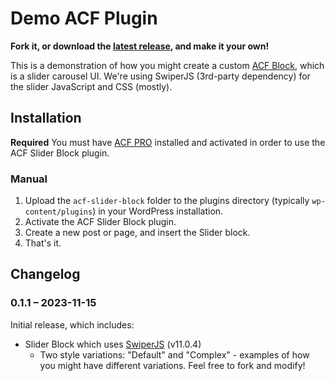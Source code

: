 # Demo ACF Plugin

__Fork it, or download the [latest release](https://github.com/colorful-tones/acf-slider-block/releases), and make it your own!__

This is a demonstration of how you might create a custom [ACF Block](https://www.advancedcustomfields.com/resources/blocks/), which is a slider carousel UI. We're using SwiperJS (3rd-party dependency) for the slider JavaScript and CSS (mostly).

## Installation

__Required__ You must have [ACF PRO](https://https://www.advancedcustomfields.com/pro/) installed and activated in order to use the ACF Slider Block plugin.

### Manual

1. Upload the `acf-slider-block` folder to the plugins directory (typically `wp-content/plugins`) in your WordPress installation.
2. Activate the ACF Slider Block plugin.
3. Create a new post or page, and insert the Slider block.
4. That's it.

## Changelog

### 0.1.1 – 2023-11-15

Initial release, which includes:

- Slider Block which uses [SwiperJS](https://swiperjs.com/) (v11.0.4)
  - Two style variations: "Default" and "Complex" - examples of how you might have different variations. Feel free to fork and modify!
